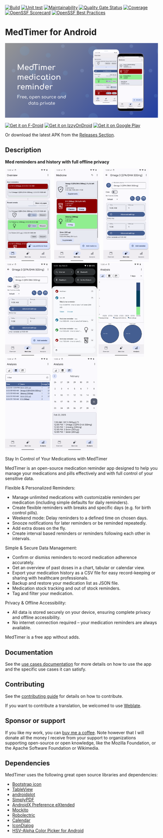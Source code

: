 [![Build](https://github.com/Futsch1/medTimer/actions/workflows/build.yml/badge.svg)](https://github.com/Futsch1/medTimer/actions/workflows/build.yml)
[![Unit test](https://github.com/Futsch1/medTimer/actions/workflows/test.yml/badge.svg)](https://github.com/Futsch1/medTimer/actions/workflows/test.yml)
[![Maintainability](https://api.codeclimate.com/v1/badges/7239138d83361232bba9/maintainability)](https://codeclimate.com/github/Futsch1/medTimer/maintainability)
[![Quality Gate Status](https://sonarcloud.io/api/project_badges/measure?project=Futsch1_medTimer&metric=alert_status)](https://sonarcloud.io/summary/new_code?id=Futsch1_medTimer)
[![Coverage](https://sonarcloud.io/api/project_badges/measure?project=Futsch1_medTimer&metric=coverage)](https://sonarcloud.io/summary/new_code?id=Futsch1_medTimer)
[![OpenSSF Scorecard](https://api.scorecard.dev/projects/github.com/Futsch1/medTimer/badge)](https://scorecard.dev/viewer/?uri=github.com/Futsch1/medTimer)
[![OpenSSF Best Practices](https://www.bestpractices.dev/projects/9439/badge)](https://www.bestpractices.dev/projects/9439)

# MedTimer for Android

![Feature Graphic](fastlane/metadata/android/en-US/images/featureGraphic.png)

[<img src="https://fdroid.gitlab.io/artwork/badge/get-it-on.png"
alt="Get it on F-Droid"
height="80">](https://f-droid.org/packages/com.futsch1.medtimer/)
[<img src="https://gitlab.com/IzzyOnDroid/repo/-/raw/master/assets/IzzyOnDroid.png"
alt="Get it on IzzyOnDroid"
height="80">](https://apt.izzysoft.de/fdroid/index/apk/com.futsch1.medtimer)
[<img src="https://play.google.com/intl/en_us/badges/images/generic/en-play-badge.png"
alt="Get it on Google Play"
height="80">](https://play.google.com/store/apps/details?id=com.futsch1.medtimer)

Or download the latest APK from
the [Releases Section](https://github.com/Futsch1/medTimer/releases/latest).

## Description

**Med reminders and history with full offline privacy**

<p float="left">
  <img src="fastlane/metadata/android/en-US/images/phoneScreenshots/1.png" width="150" />
  &nbsp;
  <img src="fastlane/metadata/android/en-US/images/phoneScreenshots/2.png" width="150" /> 
  &nbsp;
  <img src="fastlane/metadata/android/en-US/images/phoneScreenshots/3.png" width="150" />
  &nbsp;
  <img src="fastlane/metadata/android/en-US/images/phoneScreenshots/4.png" width="150" />

  <img src="fastlane/metadata/android/en-US/images/phoneScreenshots/5.png" width="150" />

  <img src="fastlane/metadata/android/en-US/images/phoneScreenshots/6.png" width="150" />
  &nbsp;
  <img src="fastlane/metadata/android/en-US/images/phoneScreenshots/7.png" width="150" />

  <img src="fastlane/metadata/android/en-US/images/phoneScreenshots/8.png" width="150" />
</p>

Stay In Control of Your Medications with MedTimer

MedTimer is an open-source medication reminder app designed to help you manage your medications and
pills effectively and with full control of your sensitive data.

Flexible & Personalized Reminders:

- Manage unlimited medications with customizable reminders per medication (including simple defaults
  for daily reminders).
- Create flexible reminders with breaks and specific days (e.g. for birth control pills).
- Weekend mode: Delay reminders to a defined time on chosen days.
- Snooze notifications for later reminders or be reminded repeatedly.
- Add extra doses on the fly.
- Create interval based reminders or reminders following each other in intervals.

Simple & Secure Data Management:

- Confirm or dismiss reminders to record medication adherence accurately.
- Get an overview of past doses in a chart, tabular or calendar view.
- Export your medication history as a CSV file for easy record-keeping or sharing with healthcare
  professionals.
- Backup and restore your medication list as JSON file.
- Medication stock tracking and out of stock reminders.
- Tag and filter your medication.

Privacy & Offline Accessibility:

- All data is stored securely on your device, ensuring complete privacy and offline accessibility.
- No internet connection required – your medication reminders are always available.

MedTimer is a free app without adds.

## Documentation

See the [use cases documentation](doc/UseCases.md) for more details on how to use the app and
the specific use cases it can satisfy.

## Contributing

See the [contributing guide](CONTRIBUTING.md) for details on how to contribute.

If you want to contribute a translation, be welcomed to use
[Weblate](https://hosted.weblate.org/projects/medtimer/).

## Sponsor or support

If you like my work, you can [buy me a coffee](https://www.buymeacoffee.com/futsch1). Note
however that I will donate all the money I receive from your support to organizations supporting
open-source or open knowledge, like the Mozilla Foundation, or the Apache Software Foundation or
Wikimedia.

## Dependencies

MedTimer uses the following great open source libraries and dependencies:

- [Bootstrap icon](https://icons.getbootstrap.com/)
- [TableView](https://github.com/evrencoskun/TableView)
- [androidplot](https://github.com/halfhp/androidplot)
- [SimplyPDF](https://github.com/wwdablu/SimplyPDF)
- [AndroidX Preference eXtended](https://github.com/takisoft/preferencex-android)
- [Mockito](https://github.com/mockito/mockito)
- [Robolectric](https://github.com/robolectric/robolectric)
- [Calendar](https://github.com/kizitonwose/Calendar)
- [IconDialog](https://github.com/maltaisn/icondialoglib)
- [HSV-Alpha Color Picker for Android](https://github.com/martin-stone/hsv-alpha-color-picker-android)

